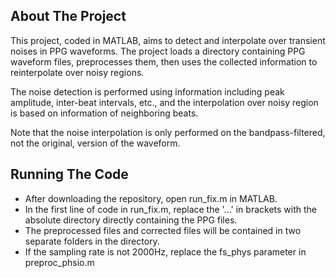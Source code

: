 <!-- ABOUT THE PROJECT -->
## About The Project

This project, coded in MATLAB, aims to detect and interpolate over transient noises in PPG waveforms. The project loads a directory containing PPG waveform files, preprocesses them, then uses the collected information to reinterpolate over noisy regions.

The noise detection is performed using information including peak amplitude, inter-beat intervals, etc., and the interpolation over noisy region is based on information of neighboring beats.

Note that the noise interpolation is only performed on the bandpass-filtered, not the original, version of the waveform.


<!-- RUNNING THE CODE -->
## Running The Code

* After downloading the repository, open run_fix.m in MATLAB.
* In the first line of code in run_fix.m, replace the '...' in brackets with the absolute directory directly containing the PPG files.
* The preprocessed files and corrected files will be contained in two separate folders in the directory.
* If the sampling rate is not 2000Hz, replace the fs_phys parameter in preproc_phsio.m